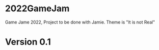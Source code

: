# 2022GameJam
Game Jame 2022, Project to be done with Jamie. Theme is "It is not Real"
# Version 0.1
